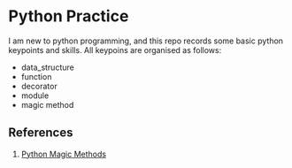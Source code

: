 # Python Practice
I am new to python programming, and this repo records some basic python keypoints and skills. All keypoins are organised as follows:

* data_structure
* function
* decorator
* module
* magic method

## References
1. [Python Magic Methods](http://www.sefidian.com/2021/06/06/python-__getattr__-and-__getattribute__-magic-methods/)